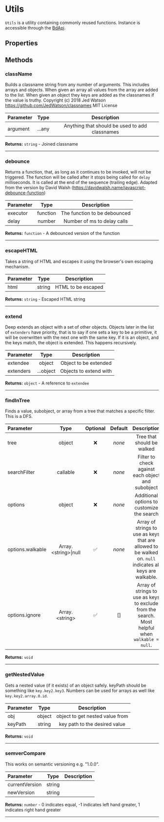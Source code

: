 # Utils

`Utils` is a utility containing commonly reused functions. Instance is accessible through the [BdApi](./bdapi).

## Properties



## Methods

### className
Builds a classname string from any number of arguments. This includes arrays and objects. When given an array all values from the array are added to the list. When given an object they keys are added as the classnames if the value is truthy. Copyright (c) 2018 Jed Watson https://github.com/JedWatson/classnames MIT License

| Parameter |  Type  |       Description      |
|:----------|:------:|:----------------------:|
argument|...any|Anything that should be used to add classnames

**Returns:** `string` - Joined classname
___

### debounce
Returns a function, that, as long as it continues to be invoked, will not be triggered. The function will be called after it stops being called for `delay` milliseconds. It is called at the end of the sequence (trailing edge).  Adapted from the version by David Walsh (https://davidwalsh.name/javascript-debounce-function)

| Parameter |  Type  |       Description      |
|:----------|:------:|:----------------------:|
executor|function|The function to be debounced
delay|number|Number of ms to delay calls

**Returns:** `function` - A debounced version of the function
___

### escapeHTML
Takes a string of HTML and escapes it using the browser's own escaping mechanism.

| Parameter |  Type  |       Description      |
|:----------|:------:|:----------------------:|
html|string|HTML to be escaped

**Returns:** `string` - Escaped HTML string
___

### extend
Deep extends an object with a set of other objects. Objects later in the list of `extenders` have priority, that is to say if one sets a key to be a primitive, it will be overwritten with the next one with the same key. If it is an object, and the keys match, the object is extended. This happens recursively.

| Parameter |  Type  |       Description      |
|:----------|:------:|:----------------------:|
extendee|object|Object to be extended
extenders|...object|Objects to extend with

**Returns:** `object` - A reference to `extendee`
___

### findInTree
Finds a value, subobject, or array from a tree that matches a specific filter. This is a DFS.

| Parameter |  Type  | Optional | Default |       Description      |
|:----------|:------:|:--------:|:-------:|:----------------------:|
tree|object|&#x274C;|*none*|Tree that should be walked
searchFilter|callable|&#x274C;|*none*|Filter to check against each object and subobject
options|object|&#x274C;|*none*|Additional options to customize the search
options.walkable|Array.&lt;string&gt;\|null|&#x2705;|*none*|Array of strings to use as keys that are allowed to be walked on. `null` indicates all keys are walkable.
options.ignore|Array.&lt;string&gt;|&#x2705;|[]|Array of strings to use as keys to exclude from the search. Most helpful when `walkable = null`.

**Returns:** `void`
___

### getNestedValue
Gets a nested value (if it exists) of an object safely. keyPath should be something like `key.key2.key3`.
Numbers can be used for arrays as well like `key.key2.array.0.id`.

| Parameter |  Type  |       Description      |
|:----------|:------:|:----------------------:|
obj|object|object to get nested value from
keyPath|string|key path to the desired value

**Returns:** `void`
___

### semverCompare
This works on semantic versioning e.g. "1.0.0".

| Parameter |  Type  |       Description      |
|:----------|:------:|:----------------------:|
currentVersion|string|
newVersion|string|

**Returns:** `number` - 0 indicates equal, -1 indicates left hand greater, 1 indicates right hand greater
___